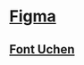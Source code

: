 # [Figma](https://www.figma.com/file/6ZbuOJ0kAfvFcyZBc5RhGz/Grafisk-kursen)

## [Font Uchen](https://sa.maisfontes.com/uchen-regular.lettertipe)
